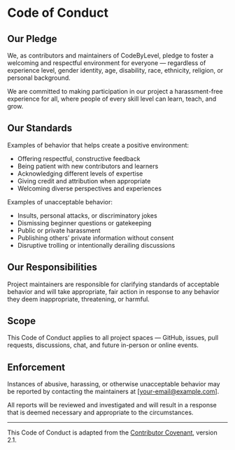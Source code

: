 # Code of Conduct

## Our Pledge

We, as contributors and maintainers of CodeByLevel, pledge to foster a welcoming and respectful environment for everyone — regardless of experience level, gender identity, age, disability, race, ethnicity, religion, or personal background.

We are committed to making participation in our project a harassment-free experience for all, where people of every skill level can learn, teach, and grow.

## Our Standards

Examples of behavior that helps create a positive environment:

- Offering respectful, constructive feedback  
- Being patient with new contributors and learners  
- Acknowledging different levels of expertise  
- Giving credit and attribution when appropriate  
- Welcoming diverse perspectives and experiences

Examples of unacceptable behavior:

- Insults, personal attacks, or discriminatory jokes  
- Dismissing beginner questions or gatekeeping  
- Public or private harassment  
- Publishing others’ private information without consent  
- Disruptive trolling or intentionally derailing discussions

## Our Responsibilities

Project maintainers are responsible for clarifying standards of acceptable behavior and will take appropriate, fair action in response to any behavior they deem inappropriate, threatening, or harmful.

## Scope

This Code of Conduct applies to all project spaces — GitHub, issues, pull requests, discussions, chat, and future in-person or online events.

## Enforcement

Instances of abusive, harassing, or otherwise unacceptable behavior may be reported by contacting the maintainers at [your-email@example.com].

All reports will be reviewed and investigated and will result in a response that is deemed necessary and appropriate to the circumstances.

---

This Code of Conduct is adapted from the [Contributor Covenant](https://www.contributor-covenant.org), version 2.1.
